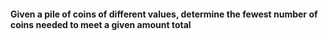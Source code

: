 #### Given a pile of coins of different values, determine the fewest number of coins needed to meet a given amount total
